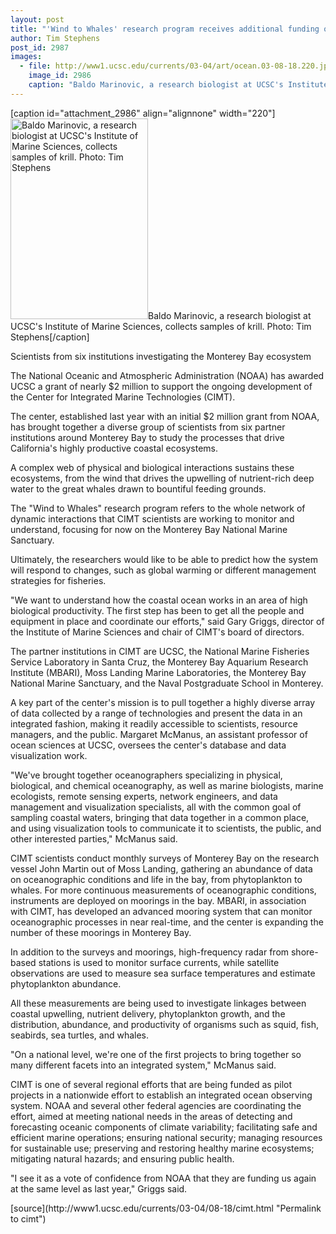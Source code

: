 ```yaml
---
layout: post
title: "'Wind to Whales' research program receives additional funding of $2 million"
author: Tim Stephens
post_id: 2987
images:
  - file: http://www1.ucsc.edu/currents/03-04/art/ocean.03-08-18.220.jpg
    image_id: 2986
    caption: "Baldo Marinovic, a research biologist at UCSC's Institute of Marine Sciences, collects samples of krill. Photo: Tim Stephens"
---
```


[caption id="attachment_2986" align="alignnone" width="220"]<a href="http://localhost/mysite/wp-content/uploads/2003/08/ocean.03-08-18.220.jpg"><img class="size-full wp-image-2986" src="http://localhost/mysite/wp-content/uploads/2003/08/ocean.03-08-18.220.jpg" alt="Baldo Marinovic, a research biologist at UCSC's Institute of Marine Sciences, collects samples of krill. Photo: Tim Stephens" width="220" height="321" /></a>Baldo Marinovic, a research biologist at UCSC's Institute of Marine Sciences, collects samples of krill. Photo: Tim Stephens[/caption]
<p class="sectionheadblack">
  Scientists from six institutions investigating the Monterey Bay ecosystem
</p>
<p>
  The National Oceanic and Atmospheric Administration (NOAA) has awarded UCSC a grant of nearly $2 million to support the ongoing development of the Center for Integrated Marine Technologies (CIMT).
</p>
<p>
  The center, established last year with an initial $2 million grant from NOAA, has brought together a diverse group of scientists from six partner institutions around Monterey Bay to study the processes that drive California's highly productive coastal ecosystems.<br>
</p>
<p>
  A complex web of physical and biological interactions sustains these ecosystems, from the wind that drives the upwelling of nutrient-rich deep water to the great whales drawn to bountiful feeding grounds.
</p>
<p>
  The "Wind to Whales" research program refers to the whole network of dynamic interactions that CIMT scientists are working to monitor and understand, focusing for now on the Monterey Bay National Marine Sanctuary.
</p>
<p>
  Ultimately, the researchers would like to be able to predict how the system will respond to changes, such as global warming or different management strategies for fisheries.<br>
</p>
<p>
  "We want to understand how the coastal ocean works in an area of high biological productivity. The first step has been to get all the people and equipment in place and coordinate our efforts," said Gary Griggs, director of the Institute of Marine Sciences and chair of CIMT's board of directors.<br>
</p>
<p>
  The partner institutions in CIMT are UCSC, the National Marine Fisheries Service Laboratory in Santa Cruz, the Monterey Bay Aquarium Research Institute (MBARI), Moss Landing Marine Laboratories, the Monterey Bay National Marine Sanctuary, and the Naval Postgraduate School in Monterey.<br>
</p>
<p>
  A key part of the center's mission is to pull together a highly diverse array of data collected by a range of technologies and present the data in an integrated fashion, making it readily accessible to scientists, resource managers, and the public. Margaret McManus, an assistant professor of ocean sciences at UCSC, oversees the center's database and data visualization work.<br>
</p>
<p>
  "We've brought together oceanographers specializing in physical, biological, and chemical oceanography, as well as marine biologists, marine ecologists, remote sensing experts, network engineers, and data management and visualization specialists, all with the common goal of sampling coastal waters, bringing that data together in a common place, and using visualization tools to communicate it to scientists, the public, and other interested parties," McManus said.<br>
</p>
<p>
  CIMT scientists conduct monthly surveys of Monterey Bay on the research vessel John Martin out of Moss Landing, gathering an abundance of data on oceanographic conditions and life in the bay, from phytoplankton to whales. For more continuous measurements of oceanographic conditions, instruments are deployed on moorings in the bay. MBARI, in association with CIMT, has developed an advanced mooring system that can monitor oceanographic processes in near real-time, and the center is expanding the number of these moorings in Monterey Bay.<br>
</p>
<p>
  In addition to the surveys and moorings, high-frequency radar from shore-based stations is used to monitor surface currents, while satellite observations are used to measure sea surface temperatures and estimate phytoplankton abundance.<br>
</p>
<p>
  All these measurements are being used to investigate linkages between coastal upwelling, nutrient delivery, phytoplankton growth, and the distribution, abundance, and productivity of organisms such as squid, fish, seabirds, sea turtles, and whales.<br>
</p>
<p>
  "On a national level, we're one of the first projects to bring together so many different facets into an integrated system," McManus said.<br>
</p>
<p>
  CIMT is one of several regional efforts that are being funded as pilot projects in a nationwide effort to establish an integrated ocean observing system. NOAA and several other federal agencies are coordinating the effort, aimed at meeting national needs in the areas of detecting and forecasting oceanic components of climate variability; facilitating safe and efficient marine operations; ensuring national security; managing resources for sustainable use; preserving and restoring healthy marine ecosystems; mitigating natural hazards; and ensuring public health.<br>
</p>
<p>
  "I see it as a vote of confidence from NOAA that they are funding us again at the same level as last year," Griggs said.<br>
</p>
[source](http://www1.ucsc.edu/currents/03-04/08-18/cimt.html "Permalink to cimt")
